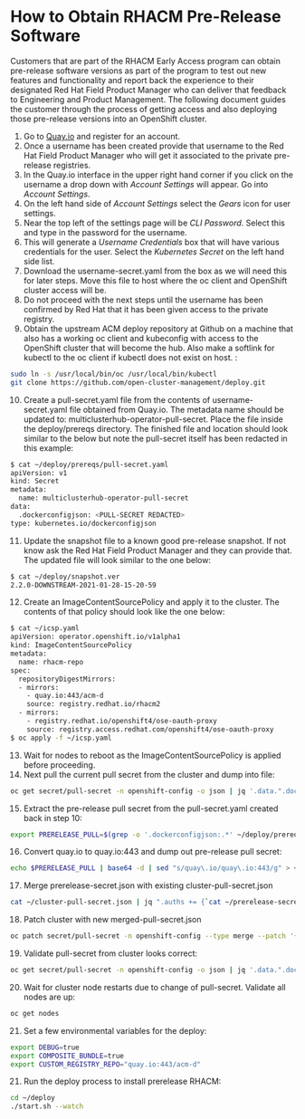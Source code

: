 # How to Obtain RHACM Pre-Release Software

Customers that are part of the RHACM Early Access program can obtain pre-release software versions as part of the program to test out new features and functionality and report back the experience to their designated Red Hat Field Product Manager who can deliver that feedback to Engineering and Product Management.  The following document guides the customer through the process of getting access and also deploying those pre-release versions into an OpenShift cluster.

1) Go to [Quay.io](https://quay.io) and register for an account.
2) Once a username has been created provide that username to the Red Hat Field Product Manager who will get it associated to the private pre-release registries.
3) In the Quay.io interface in the upper right hand corner if you click on the username a drop down with *Account Settings* will appear.  Go into *Account Settings*.
4) On the left hand side of *Account Settings* select the *Gears* icon for user settings.
5) Near the top left of the settings page will be *CLI Password*.  Select this and type in the password for the username.
6) This will generate a *Username Credentials* box that will have various credentials for the user.  Select the *Kubernetes Secret* on the left hand side list.
7) Download the username-secret.yaml from the box as we will need this for later steps.   Move this file to host where the oc client and OpenShift cluster access will be. 
8) Do not proceed with the next steps until the username has been confirmed by Red Hat that it has been given access to the private registry.
9) Obtain the upstream ACM deploy repository at Github on a machine that also has a working oc client and kubeconfig with access to the OpenShift cluster that will become the hub.  Also make a softlink for kubectl to the oc client if kubectl does not exist on host. :
~~~bash
sudo ln -s /usr/local/bin/oc /usr/local/bin/kubectl
git clone https://github.com/open-cluster-management/deploy.git
~~~
10) Create a pull-secret.yaml file from the contents of username-secret.yaml file obtained from Quay.io.  The metadata name should be updated to: multiclusterhub-operator-pull-secret.  Place the file inside the deploy/prereqs directory.  The finished file and location should look similar to the below but note the pull-secret itself has been redacted in this example:
~~~bash
$ cat ~/deploy/prereqs/pull-secret.yaml 
apiVersion: v1
kind: Secret
metadata:
  name: multiclusterhub-operator-pull-secret
data:
  .dockerconfigjson: <PULL-SECRET REDACTED>
type: kubernetes.io/dockerconfigjson
~~~
11) Update the snapshot file to a known good pre-release snapshot.  If not know ask the Red Hat Field Product Manager and they can provide that.  The updated file will look similar to the one below:
~~~bash
$ cat ~/deploy/snapshot.ver 
2.2.0-DOWNSTREAM-2021-01-28-15-20-59
~~~
12) Create an ImageContentSourcePolicy and apply it to the cluster.  The contents of that policy should look like the one below:
~~~bash
$ cat ~/icsp.yaml
apiVersion: operator.openshift.io/v1alpha1
kind: ImageContentSourcePolicy
metadata:
  name: rhacm-repo
spec:
  repositoryDigestMirrors:
  - mirrors:
    - quay.io:443/acm-d
    source: registry.redhat.io/rhacm2
  - mirrors:
    - registry.redhat.io/openshift4/ose-oauth-proxy
    source: registry.access.redhat.com/openshift4/ose-oauth-proxy
$ oc apply -f ~/icsp.yaml
~~~
13) Wait for nodes to reboot as the ImageContentSourcePolicy is applied before proceeding.
14) Next pull the current pull secret from the cluster and dump into file:
~~~bash
oc get secret/pull-secret -n openshift-config -o json | jq '.data.".dockerconfigjson"' | tr -d '"' | base64 -d > ~/cluster-pull-secret.json
~~~
15) Extract the pre-release pull secret from the pull-secret.yaml created back in step 10:
~~~bash
export PRERELEASE_PULL=$(grep -o '.dockerconfigjson:.*' ~/deploy/prereqs/pull-secret.yaml | cut -f2- -d: | sed 's/^[ \t]*//;s/[ \t]*$//')
~~~
16) Convert quay.io to quay.io:443 and dump out pre-release pull secret:
~~~bash
echo $PRERELEASE_PULL | base64 -d | sed "s/quay\.io/quay\.io:443/g" > ~/prerelease-secret.json
~~~
17) Merge prerelease-secret.json with existing cluster-pull-secret.json
~~~bash
cat ~/cluster-pull-secret.json | jq ".auths += {`cat ~/prerelease-secret.json`}" > merged-pull-secret.json
~~~
18) Patch cluster with new merged-pull-secret.json
~~~bash
oc patch secret/pull-secret -n openshift-config --type merge --patch '{"data":{".dockerconfigjson":"'$(cat ~/merged-pull-secret.json | tr -d '[:space:]' | base64 -w 0)'"}}'
~~~
19) Validate pull-secret from cluster looks correct:
~~~bash
oc get secret/pull-secret -n openshift-config -o json | jq '.data.".dockerconfigjson"' | tr -d '"' | base64 -d | python3 -m json.tool
~~~
20) Wait for cluster node restarts due to change of pull-secret.  Validate all nodes are up:
~~~bash
oc get nodes
~~~
21) Set a few environmental variables for the deploy:
~~~bash
export DEBUG=true
export COMPOSITE_BUNDLE=true
export CUSTOM_REGISTRY_REPO="quay.io:443/acm-d"
~~~
21) Run the deploy process to install prerelease RHACM:
~~~bash
cd ~/deploy
./start.sh --watch
~~~
